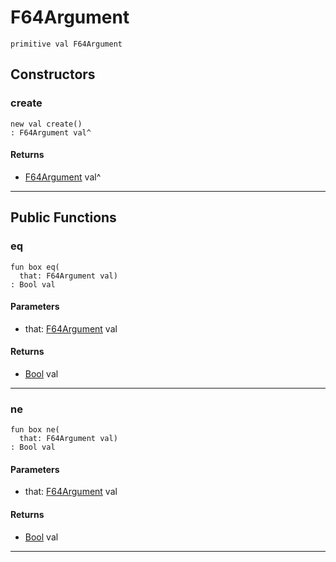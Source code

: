# F64Argument

```pony
primitive val F64Argument
```

## Constructors

### create

```pony
new val create()
: F64Argument val^
```

#### Returns

* [F64Argument](options-F64Argument) val^

---

## Public Functions

### eq

```pony
fun box eq(
  that: F64Argument val)
: Bool val
```
#### Parameters

*   that: [F64Argument](options-F64Argument) val

#### Returns

* [Bool](builtin-Bool) val

---

### ne

```pony
fun box ne(
  that: F64Argument val)
: Bool val
```
#### Parameters

*   that: [F64Argument](options-F64Argument) val

#### Returns

* [Bool](builtin-Bool) val

---

